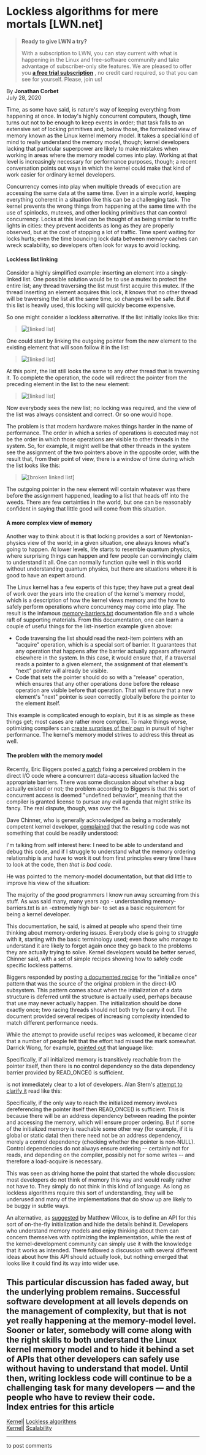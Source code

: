 # Lockless algorithms for mere mortals [LWN.net]

> **Ready to give LWN a try?**
> 
> With a subscription to LWN, you can stay current with what is happening in the Linux and free-software community and take advantage of subscriber-only site features. We are pleased to offer you **[a free trial subscription](https://lwn.net/Promo/nst-trial/claim)** , no credit card required, so that you can see for yourself. Please, join us! 

By **Jonathan Corbet**  
July 28, 2020 

Time, as some have said, is nature's way of keeping everything from happening at once. In today's highly concurrent computers, though, time turns out not to be enough to keep events in order; that task falls to an extensive set of locking primitives and, below those, the formalized view of memory known as the Linux kernel memory model. It takes a special kind of mind to really understand the memory model, though; kernel developers lacking that particular superpower are likely to make mistakes when working in areas where the memory model comes into play. Working at that level is increasingly necessary for performance purposes, though; a recent conversation points out ways in which the kernel could make that kind of work easier for ordinary kernel developers. 

Concurrency comes into play when multiple threads of execution are accessing the same data at the same time. Even in a simple world, keeping everything coherent in a situation like this can be a challenging task. The kernel prevents the wrong things from happening at the same time with the use of spinlocks, mutexes, and other locking primitives that can control concurrency. Locks at this level can be thought of as being similar to traffic lights in cities: they prevent accidents as long as they are properly observed, but at the cost of stopping a lot of traffic. Time spent waiting for locks hurts; even the time bouncing lock data between memory caches can wreck scalability, so developers often look for ways to avoid locking. 

#### Lockless list linking

Consider a highly simplified example: inserting an element into a singly-linked list. One possible solution would be to use a mutex to protect the entire list; any thread traversing the list must first acquire this mutex. If the thread inserting an element acquires this lock, it knows that no other thread will be traversing the list at the same time, so changes will be safe. But if this list is heavily used, this locking will quickly become expensive. 

So one might consider a lockless alternative. If the list initially looks like this: 

> ![\[linked list\]](https://static.lwn.net/images/conf/2013/lce-ks/rcu-ll1.png)

One could start by linking the outgoing pointer from the new element to the existing element that will soon follow it in the list: 

> ![\[linked list\]](https://static.lwn.net/images/conf/2013/lce-ks/rcu-ll2.png)

At this point, the list still looks the same to any other thread that is traversing it. To complete the operation, the code will redirect the pointer from the preceding element in the list to the new element: 

> ![\[linked list\]](https://static.lwn.net/images/conf/2013/lce-ks/rcu-ll3.png)

Now everybody sees the new list; no locking was required, and the view of the list was always consistent and correct. Or so one would hope. 

The problem is that modern hardware makes things harder in the name of performance. The order in which a series of operations is executed may not be the order in which those operations are visible to other threads in the system. So, for example, it might well be that other threads in the system see the assignment of the two pointers above in the opposite order, with the result that, from their point of view, there is a window of time during which the list looks like this: 

> ![\[broken linked list\]](https://static.lwn.net/images/2020/ll-broke.png)

The outgoing pointer in the new element will contain whatever was there before the assignment happened, leading to a list that heads off into the weeds. There are few certainties in the world, but one can be reasonably confident in saying that little good will come from this situation. 

#### A more complex view of memory

Another way to think about it is that locking provides a sort of Newtonian-physics view of the world; in a given situation, one always knows what's going to happen. At lower levels, life starts to resemble quantum physics, where surprising things can happen and few people can convincingly claim to understand it all. One can normally function quite well in this world without understanding quantum physics, but there are situations where it is good to have an expert around. 

The Linux kernel has a few experts of this type; they have put a great deal of work over the years into the creation of the kernel's memory model, which is a description of how the kernel views memory and the how to safely perform operations where concurrency may come into play. The result is the infamous [memory-barriers.txt](https://www.kernel.org/doc/Documentation/memory-barriers.txt) documentation file and a whole raft of supporting materials. From this documentation, one can learn a couple of useful things for the list-insertion example given above: 

  * Code traversing the list should read the next-item pointers with an "acquire" operation, which is a special sort of barrier. It guarantees that any operation that happens after the barrier actually appears afterward elsewhere in the system. In this case, it would ensure that, if a traversal reads a pointer to a given element, the assignment of that element's "next" pointer will already be visible. 
  * Code that sets the pointer should do so with a "release" operation, which ensures that any other operations done before the release operation are visible before that operation. That will ensure that a new element's "next" pointer is seen correctly globally before the pointer to the element itself. 



This example is complicated enough to explain, but it is as simple as these things get; most cases are rather more complex. To make things worse, optimizing compilers can [create surprises of their own](/Articles/799218/) in pursuit of higher performance. The kernel's memory model strives to address this threat as well. 

#### The problem with the memory model

Recently, Eric Biggers posted [a patch](/ml/linux-fsdevel/20200713033330.205104-1-ebiggers@kernel.org/) fixing a perceived problem in the direct I/O code where a concurrent data-access situation lacked the appropriate barriers. There was some discussion about whether a bug actually existed or not; the problem according to Biggers is that this sort of concurrent access is deemed "undefined behavior", meaning that the compiler is granted license to pursue any evil agenda that might strike its fancy. The real dispute, though, was over the fix. 

Dave Chinner, who is generally acknowledged as being a moderately competent kernel developer, [complained](/ml/linux-fsdevel/20200716014656.GJ2005@dread.disaster.area/) that the resulting code was not something that could be readily understood: 

I'm talking from self interest here: I need to be able to understand and debug this code, and if I struggle to understand what the memory ordering relationship is and have to work it out from first principles every time I have to look at the code, then *that is bad code*. 

He was pointed to the memory-model documentation, but that did little to improve his view of the situation: 

The majority of the _good_ programmers I know run away screaming from this stuff. As was said many, many years ago - understanding memory-barriers.txt is an -extremely high bar- to set as a basic requirement for being a kernel developer. 

This documentation, he said, is aimed at people who spend their time thinking about memory-ordering issues. Everybody else is going to struggle with it, starting with the basic terminology used; even those who manage to understand it are likely to forget again once they go back to the problems they are actually trying to solve. Kernel developers would be better served, Chinner said, with a set of simple recipes showing how to safely code specific lockless patterns. 

Biggers responded by posting [a documented recipe](/ml/linux-kernel/20200717044427.68747-1-ebiggers@kernel.org/) for the "initialize once" pattern that was the source of the original problem in the direct-I/O subsystem. This pattern comes about when the initialization of a data structure is deferred until the structure is actually used, perhaps because that use may never actually happen. The initialization should be done exactly once; two racing threads should not both try to carry it out. The document provided several recipes of increasing complexity intended to match different performance needs. 

While the attempt to provide useful recipes was welcomed, it became clear that a number of people felt that the effort had missed the mark somewhat. Darrick Wong, for example, [pointed out](/ml/linux-kernel/20200717205340.GR7625@magnolia/) that language like: 

Specifically, if all initialized memory is transitively reachable from the pointer itself, then there is no control dependency so the data dependency barrier provided by READ_ONCE() is sufficient. 

is not immediately clear to a lot of developers. Alan Stern's [attempt to clarify it](/ml/linux-kernel/20200718012555.GA1168834@rowland.harvard.edu/) read like this: 

Specifically, if the only way to reach the initialized memory involves dereferencing the pointer itself then READ_ONCE() is sufficient. This is because there will be an address dependency between reading the pointer and accessing the memory, which will ensure proper ordering. But if some of the initialized memory is reachable some other way (for example, if it is global or static data) then there need not be an address dependency, merely a control dependency (checking whether the pointer is non-NULL). Control dependencies do not always ensure ordering \-- certainly not for reads, and depending on the compiler, possibly not for some writes -- and therefore a load-acquire is necessary. 

This was seen as driving home the point that started the whole discussion: most developers do not think of memory this way and would really rather not have to. They simply do not think in this kind of language. As long as lockless algorithms require this sort of understanding, they will be underused and many of the implementations that do show up are likely to be buggy in subtle ways. 

An alternative, as [suggested](/ml/linux-kernel/20200717174750.GQ12769@casper.infradead.org/) by Matthew Wilcox, is to define an API for this sort of on-the-fly initialization and hide the details behind it. Developers who understand memory models and enjoy thinking about them can concern themselves with optimizing the implementation, while the rest of the kernel-development community can simply use it with the knowledge that it works as intended. There followed a discussion with several different ideas about how this API should actually look, but nothing emerged that looks like it could find its way into wider use. 

This particular discussion has faded away, but the underlying problem remains. Successful software development at all levels depends on the management of complexity, but that is not yet really happening at the memory-model level. Sooner or later, somebody will come along with the right skills to both understand the Linux kernel memory model and to hide it behind a set of APIs that other developers can safely use without having to understand that model. Until then, writing lockless code will continue to be a challenging task for many developers — and the people who have to review their code.  
Index entries for this article  
---  
[Kernel](/Kernel/Index)| [Lockless algorithms](/Kernel/Index#Lockless_algorithms)  
[Kernel](/Kernel/Index)| [Scalability](/Kernel/Index#Scalability)  
  


* * *

to post comments 
